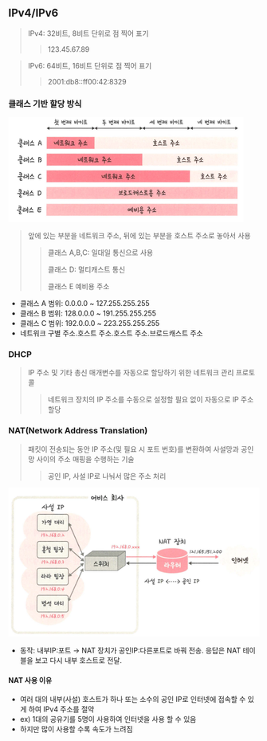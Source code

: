 ## IPv4/IPv6
> IPv4: 32비트, 8비트 단위로 점 찍어 표기
> > 123.45.67.89

> IPv6: 64비트, 16비트 단위로 점 찍어 표기
> > 2001:db8::ff00:42:8329

### 클래스 기반 할당 방식
![img.png](img/img_2.png)
> 앞에 있는 부분을 네트워크 주소, 뒤에 있는 부분을 호스트 주소로 놓아서 사용
> > 클래스 A,B,C: 일대일 통신으로 사용
> >
> > 클래스 D: 멀티캐스트 통신
> >
> > 클래스 E 예비용 주소
- 클래스 A 범위: 0.0.0.0 ~ 127.255.255.255
- 클래스 B 범위: 128.0.0.0 ~ 191.255.255.255
- 클래스 C 범위: 192.0.0.0 ~ 223.255.255.255
- 네트워크 구별 주소.호스트 주소.호스트 주소.브로드캐스트 주소

### DHCP
> IP 주소 및 기타 총신 매개변수를 자동으로 할당하기 위한 네트워크 관리 프로토콜
> > 네트워크 장치의 IP 주소를 수동으로 설정할 필요 없이 자동으로 IP 주소 할당

### NAT(Network Address Translation)
> 패킷이 전송되는 동안 IP 주소(및 필요 시 포트 번호)를 변환하여 사설망과 공인망 사이의 주소 매핑을 수행하는 기술
> > 공인 IP, 사설 IP로 나눠서 많은 주소 처리

![img_1.png](img/img_3.png)
- 동작: 내부IP:포트 → NAT 장치가 공인IP:다른포트로 바꿔 전송. 응답은 NAT 테이블을 보고 다시 내부 호스트로 전달.
#### NAT 사용 이유
- 여러 대의 내부(사설) 호스트가 하나 또는 소수의 공인 IP로 인터넷에 접속할 수 있게 하여 IPv4 주소를 절약
- ex) 1대의 공유기를 5명이 사용하여 인터넷을 사용 할 수 있음
- 하지만 많이 사용할 수록 속도가 느려짐
